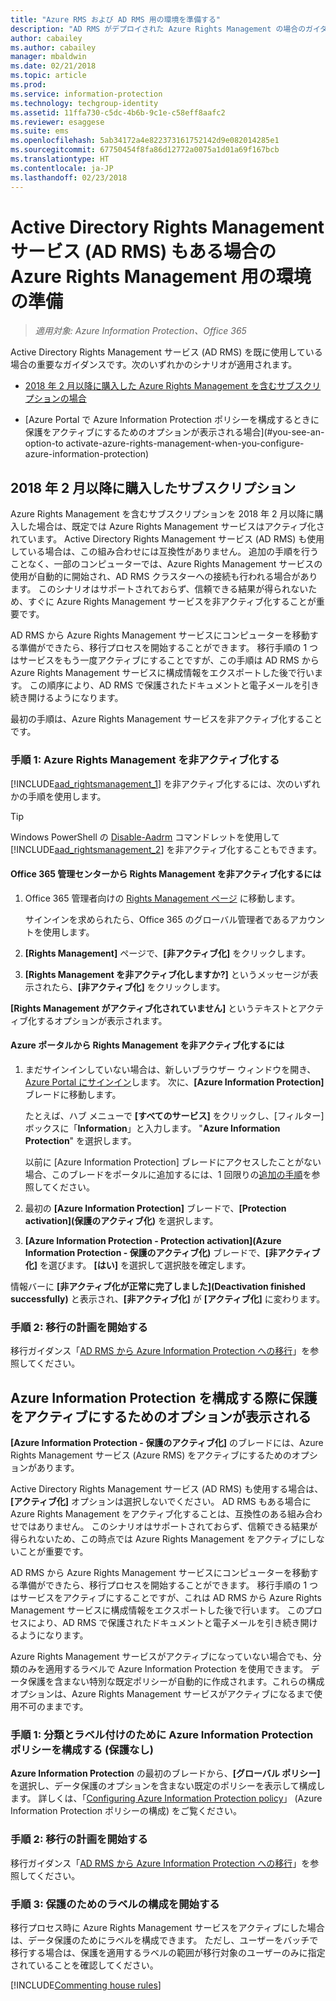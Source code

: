 ```yaml
---
title: "Azure RMS および AD RMS 用の環境を準備する"
description: "AD RMS がデプロイされた Azure Rights Management の場合のガイダンス。"
author: cabailey
ms.author: cabailey
manager: mbaldwin
ms.date: 02/21/2018
ms.topic: article
ms.prod: 
ms.service: information-protection
ms.technology: techgroup-identity
ms.assetid: 11ffa730-c5dc-4b6b-9c1e-c58eff8aafc2
ms.reviewer: esaggese
ms.suite: ems
ms.openlocfilehash: 5ab34172a4e822373161752142d9e082014285e1
ms.sourcegitcommit: 67750454f8fa86d12772a0075a1d01a69f167bcb
ms.translationtype: HT
ms.contentlocale: ja-JP
ms.lasthandoff: 02/23/2018
---
```

# <a name="preparing-the-environment-for-azure-rights-management-when-you-also-have-active-directory-rights-management-services-ad-rms"></a>Active Directory Rights Management サービス (AD RMS) もある場合の Azure Rights Management 用の環境の準備

>*適用対象: Azure Information Protection、Office 365*

Active Directory Rights Management サービス (AD RMS) を既に使用している場合の重要なガイダンスです。次のいずれかのシナリオが適用されます。

- [2018 年 2 月以降に購入した Azure Rights Management を含むサブスクリプションの場合](#your-subscription-was-purchased-during-or-after-february-2018)

- [Azure Portal で Azure Information Protection ポリシーを構成するときに保護をアクティブにするためのオプションが表示される場合](#you-see-an-option-to activate-azure-rights-management-when-you-configure-azure-information-protection)

## <a name="your-subscription-was-purchased-during-or-after-february-2018"></a>2018 年 2 月以降に購入したサブスクリプション

Azure Rights Management を含むサブスクリプションを 2018 年 2 月以降に購入した場合は、既定では Azure Rights Management サービスはアクティブ化されています。 Active Directory Rights Management サービス (AD RMS) も使用している場合は、この組み合わせには互換性がありません。 追加の手順を行うことなく、一部のコンピューターでは、Azure Rights Management サービスの使用が自動的に開始され、AD RMS クラスターへの接続も行われる場合があります。 このシナリオはサポートされておらず、信頼できる結果が得られないため、すぐに Azure Rights Management サービスを非アクティブ化することが重要です。 

AD RMS から Azure Rights Management サービスにコンピューターを移動する準備ができたら、移行プロセスを開始することができます。 移行手順の 1 つはサービスをもう一度アクティブにすることですが、この手順は AD RMS から Azure Rights Management サービスに構成情報をエクスポートした後で行います。 この順序により、AD RMS で保護されたドキュメントと電子メールを引き続き開けるようになります。

最初の手順は、Azure Rights Management サービスを非アクティブ化することです。

### <a name="step-1-deactivate-azure-rights-management"></a>手順 1: Azure Rights Management を非アクティブ化する
[!INCLUDE[aad_rightsmanagement_1](../includes/aad_rightsmanagement_1_md.md)] を非アクティブ化するには、次のいずれかの手順を使用します。

> [!TIP]
> Windows PowerShell の [Disable-Aadrm](http://msdn.microsoft.com/library/windowsazure/dn629422.aspx) コマンドレットを使用して [!INCLUDE[aad_rightsmanagement_2](../includes/aad_rightsmanagement_2_md.md)] を非アクティブ化することもできます。

#### <a name="to-deactivate-rights-management-from-the-office-365-admin-center"></a>Office 365 管理センターから Rights Management を非アクティブ化するには

1. Office 365 管理者向けの [Rights Management ページ](https://account.activedirectory.windowsazure.com/RmsOnline/Manage.aspx) に移動します。
    
    サインインを求められたら、Office 365 のグローバル管理者であるアカウントを使用します。

2. **[Rights Management]** ページで、**[非アクティブ化]** をクリックします。

3.  **[Rights Management を非アクティブ化しますか?]** というメッセージが表示されたら、**[非アクティブ化]** をクリックします。

**[Rights Management がアクティブ化されていません]** というテキストとアクティブ化するオプションが表示されます。

#### <a name="to-deactivate-rights-management-from-the-azure-portal"></a>Azure ポータルから Rights Management を非アクティブ化するには

1. まだサインインしていない場合は、新しいブラウザー ウィンドウを開き、[Azure Portal にサインイン](configure-policy.md#signing-in-to-the-azure-portal)します。 次に、**[Azure Information Protection]** ブレードに移動します。
    
    たとえば、ハブ メニューで **[すべてのサービス]** をクリックし、[フィルター] ボックスに「**Information**」と入力します。 "**Azure Information Protection**" を選択します。
    
    以前に [Azure Information Protection] ブレードにアクセスしたことがない場合、このブレードをポータルに追加するには、1 回限りの[追加の手順](configure-policy.md#to-access-the-azure-information-protection-blade-for-the-first-time)を参照してください。

2. 最初の **[Azure Information Protection]** ブレードで、**[Protection activation]\(保護のアクティブ化\)** を選択します。 

3.  **[Azure Information Protection - Protection activation]\(Azure Information Protection - 保護のアクティブ化\)** ブレードで、**[非アクティブ化]** を選びます。 **[はい]** を選択して選択肢を確定します。

情報バーに **[非アクティブ化が正常に完了しました]\(Deactivation finished successfully\)** と表示され、**[非アクティブ化]** が **[アクティブ化]** に変わります。 

### <a name="step-2-start-planning-for-migration"></a>手順 2: 移行の計画を開始する

移行ガイダンス「[AD RMS から Azure Information Protection への移行](../plan-design/migrate-from-ad-rms-to-azure-rms.md)」を参照してください。

## <a name="you-see-an-option-to-activate-protection-when-you-configure-azure-information-protection"></a>Azure Information Protection を構成する際に保護をアクティブにするためのオプションが表示される

**[Azure Information Protection - 保護のアクティブ化]** のブレードには、Azure Rights Management サービス (Azure RMS) をアクティブにするためのオプションがあります。  

Active Directory Rights Management サービス (AD RMS) も使用する場合は、**[アクティブ化]** オプションは選択しないでください。 AD RMS もある場合に Azure Rights Management をアクティブ化することは、互換性のある組み合わせではありません。 このシナリオはサポートされておらず、信頼できる結果が得られないため、この時点では Azure Rights Management をアクティブにしないことが重要です。  

AD RMS から Azure Rights Management サービスにコンピューターを移動する準備ができたら、移行プロセスを開始することができます。 移行手順の 1 つはサービスをアクティブにすることですが、これは AD RMS から Azure Rights Management サービスに構成情報をエクスポートした後で行います。 このプロセスにより、AD RMS で保護されたドキュメントと電子メールを引き続き開けるようになります。 

Azure Rights Management サービスがアクティブになっていない場合でも、分類のみを適用するラベルで Azure Information Protection を使用できます。 データ保護を含まない特別な既定ポリシーが自動的に作成されます。これらの構成オプションは、Azure Rights Management サービスがアクティブになるまで使用不可のままです。

### <a name="step-1-configure-your-azure-information-protection-policy-for-classification-and-labeling---without-protection"></a>手順 1: 分類とラベル付けのために Azure Information Protection ポリシーを構成する (保護なし)

**Azure Information Protection** の最初のブレードから、**[グローバル ポリシー]** を選択し、データ保護のオプションを含まない既定のポリシーを表示して構成します。 詳しくは、「[Configuring Azure Information Protection policy](configure-policy.md)」 (Azure Information Protection ポリシーの構成) をご覧ください。

### <a name="step-2-start-planning-for-migration"></a>手順 2: 移行の計画を開始する

移行ガイダンス「[AD RMS から Azure Information Protection への移行](../plan-design/migrate-from-ad-rms-to-azure-rms.md)」を参照してください。

### <a name="step-3-start-to-configure-labels-for-protection"></a>手順 3: 保護のためのラベルの構成を開始する

移行プロセス時に Azure Rights Management サービスをアクティブにした場合は、データ保護のためにラベルを構成できます。 ただし、ユーザーをバッチで移行する場合は、保護を適用するラベルの範囲が移行対象のユーザーのみに指定されていることを確認してください。

[!INCLUDE[Commenting house rules](../includes/houserules.md)]

